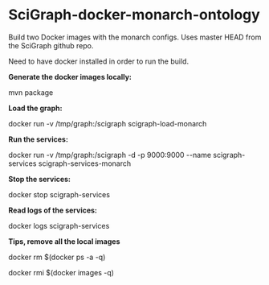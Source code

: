 # SciGraph-docker-monarch-ontology
Build two Docker images with the monarch configs. Uses master HEAD from the SciGraph github repo.

Need to have docker installed in order to run the build.

**Generate the docker images locally:**

mvn package


**Load the graph:**

docker run -v /tmp/graph:/scigraph scigraph-load-monarch

**Run the services:**

docker run -v /tmp/graph:/scigraph -d -p 9000:9000 --name scigraph-services scigraph-services-monarch

**Stop the services:**

docker stop scigraph-services

**Read logs of the services:**

docker logs scigraph-services

**Tips, remove all the local images**

docker rm $(docker ps -a -q)

docker rmi $(docker images -q)
